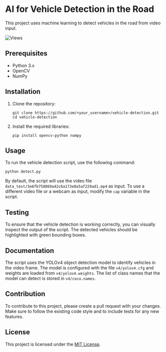 <h1>AI for Vehicle Detection in the Road</h1>

<p>This project uses machine learning to detect vehicles in the road from video input.</p>

![Views](https://visitor-badge.glitch.me/badge?page_id=kang49.Vehicle_Registration_Detection)

<h2>Prerequisites</h2>

<ul>
  <li>Python 3.x</li>
  <li>OpenCV</li>
  <li>NumPy</li>
</ul>

<h2>Installation</h2>

<ol>
  <li>Clone the repository:
<pre><code>git clone https://github.com/&lt;your_username&gt;/vehicle-detection.git
cd vehicle-detection
</code></pre>
  </li>
  <li>Install the required libraries:
<pre><code>pip install opencv-python numpy
</code></pre>
  </li>
</ol>

<h2>Usage</h2>

<p>To run the vehicle detection script, use the following command:</p>

<pre><code>python detect.py
</code></pre>

<p>By default, the script will use the video file <code>data_test/3e6fb758869a42c6a173e8a5af229ad1.mp4</code> as input. To use a different video file or a webcam as input, modify the <code>cap</code> variable in the script.</p>

<h2>Testing</h2>

<p>To ensure that the vehicle detection is working correctly, you can visually inspect the output of the script. The detected vehicles should be highlighted with green bounding boxes.</p>

<h2>Documentation</h2>

<p>The script uses the YOLOv4 object detection model to identify vehicles in the video frame. The model is configured with the file <code>v4/yolov4.cfg</code> and weights are loaded from <code>v4/yolov4.weights</code>. The list of class names that the model can detect is stored in <code>v4/coco.names</code>.</p>

<h2>Contribution</h2>

<p>To contribute to this project, please create a pull request with your changes. Make sure to follow the existing code style and to include tests for any new features.</p>

<h2>License</h2>

<p>This project is licensed under the <a href="LICENSE">MIT License</a>.</p>
